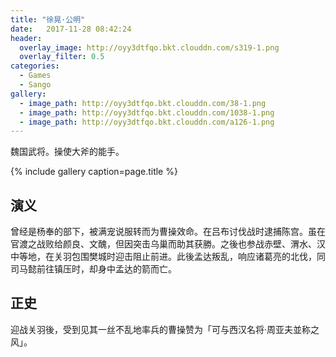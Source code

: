 ```yaml
---
title: "徐晃·公明"
date:   2017-11-28 08:42:24
header:
  overlay_image: http://oyy3dtfqo.bkt.clouddn.com/s319-1.png
  overlay_filter: 0.5
categories:
  - Games
  - Sango
gallery:
  - image_path: http://oyy3dtfqo.bkt.clouddn.com/38-1.png
  - image_path: http://oyy3dtfqo.bkt.clouddn.com/1038-1.png
  - image_path: http://oyy3dtfqo.bkt.clouddn.com/a126-1.png
---
```


魏国武将。操使大斧的能手。

{% include gallery caption=page.title %}

## 演义

曾经是杨奉的部下，被满宠说服转而为曹操效命。在吕布讨伐战时逮捕陈宫。虽在官渡之战败给颜良、文醜，但因突击乌巢而助其获勝。之後也参战赤壁、渭水、汉中等地，在关羽包围樊城时迎击阻止前进。此後孟达叛乱，响应诸葛亮的北伐，同司马懿前往镇压时，却身中孟达的箭而亡。

## 正史

迎战关羽後，受到见其一丝不乱地率兵的曹操赞为「可与西汉名将·周亚夫並称之风」。